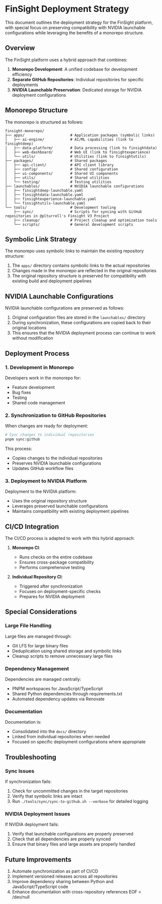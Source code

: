 # FinSight Deployment Strategy

This document outlines the deployment strategy for the FinSight platform, with special focus on preserving compatibility with NVIDIA launchable configurations while leveraging the benefits of a monorepo structure.

## Overview

The FinSight platform uses a hybrid approach that combines:

1. **Monorepo Development**: A unified codebase for development efficiency
2. **Separate GitHub Repositories**: Individual repositories for specific deployments
3. **NVIDIA Launchable Preservation**: Dedicated storage for NVIDIA deployment configurations

## Monorepo Structure

The monorepo is structured as follows:

```
finsight-monorepo/
├── apps/                     # Application packages (symbolic links)
│   ├── ai-engine/            # AI/ML capabilities (link to finsightdeep)
│   ├── data-platform/        # Data processing (link to finsightdata)
│   ├── web-dashboard/        # Web UI (link to finsightexperience)
│   └── utils/                # Utilities (link to finsightutils)
├── packages/                 # Shared packages
│   ├── api-client/           # API client library
│   ├── config/               # Shared configuration
│   ├── ui-components/        # Shared UI components
│   ├── utils/                # Shared utilities
│   └── testing/              # Testing utilities
├── launchables/              # NVIDIA launchable configurations
│   ├── finsightdeep-launchable.yaml
│   ├── finsightdata-launchable.yaml
│   ├── finsightexperience-launchable.yaml
│   └── finsightutils-launchable.yaml
└── tools/                    # Development tooling
    ├── sync/                 # Scripts for syncing with GitHub repositories in @plturrell's Finsight V3 Project
    ├── cleanup/              # Project cleanup and optimization tools
    └── scripts/              # General development scripts
```

## Symbolic Link Strategy

The monorepo uses symbolic links to maintain the existing repository structure:

1. The `apps/` directory contains symbolic links to the actual repositories
2. Changes made in the monorepo are reflected in the original repositories
3. The original repository structure is preserved for compatibility with existing build and deployment pipelines

## NVIDIA Launchable Configurations

NVIDIA launchable configurations are preserved as follows:

1. Original configuration files are stored in the `launchables/` directory
2. During synchronization, these configurations are copied back to their original locations
3. This ensures that the NVIDIA deployment process can continue to work without modification

## Deployment Process

### 1. Development in Monorepo

Developers work in the monorepo for:
- Feature development
- Bug fixes
- Testing
- Shared code management

### 2. Synchronization to GitHub Repositories

When changes are ready for deployment:

```bash
# Sync changes to individual repositories
pnpm sync:github
```

This process:
- Copies changes to the individual repositories
- Preserves NVIDIA launchable configurations
- Updates GitHub workflow files

### 3. Deployment to NVIDIA Platform

Deployment to the NVIDIA platform:
- Uses the original repository structure
- Leverages preserved launchable configurations
- Maintains compatibility with existing deployment pipelines

## CI/CD Integration

The CI/CD process is adapted to work with this hybrid approach:

1. **Monorepo CI**:
   - Runs checks on the entire codebase
   - Ensures cross-package compatibility
   - Performs comprehensive testing

2. **Individual Repository CI**:
   - Triggered after synchronization
   - Focuses on deployment-specific checks
   - Prepares for NVIDIA deployment

## Special Considerations

### Large File Handling

Large files are managed through:
- Git LFS for large binary files
- Deduplication using shared storage and symbolic links
- Cleanup scripts to remove unnecessary large files

### Dependency Management

Dependencies are managed centrally:
- PNPM workspaces for JavaScript/TypeScript
- Shared Python dependencies through requirements.txt
- Automated dependency updates via Renovate

### Documentation

Documentation is:
- Consolidated into the `docs/` directory
- Linked from individual repositories when needed
- Focused on specific deployment configurations where appropriate

## Troubleshooting

### Sync Issues

If synchronization fails:
1. Check for uncommitted changes in the target repositories
2. Verify that symbolic links are intact
3. Run `./tools/sync/sync-to-github.sh --verbose` for detailed logging

### NVIDIA Deployment Issues

If NVIDIA deployment fails:
1. Verify that launchable configurations are properly preserved
2. Check that all dependencies are properly synced
3. Ensure that binary files and large assets are properly handled

## Future Improvements

1. Automate synchronization as part of CI/CD
2. Implement versioned releases across all repositories
3. Improve dependency sharing between Python and JavaScript/TypeScript code
4. Enhance documentation with cross-repository references
EOF < /dev/null